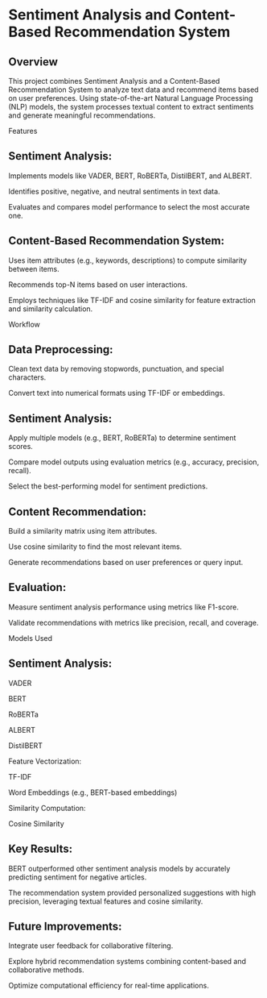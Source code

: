 # Sentiment Analysis and Content-Based Recommendation System

## Overview

This project combines Sentiment Analysis and a Content-Based Recommendation System to analyze text data and recommend items based on user preferences. Using state-of-the-art Natural Language Processing (NLP) models, the system processes textual content to extract sentiments and generate meaningful recommendations.

Features

## Sentiment Analysis:

Implements models like VADER, BERT, RoBERTa, DistilBERT, and ALBERT.

Identifies positive, negative, and neutral sentiments in text data.

Evaluates and compares model performance to select the most accurate one.

## Content-Based Recommendation System:

Uses item attributes (e.g., keywords, descriptions) to compute similarity between items.

Recommends top-N items based on user interactions.

Employs techniques like TF-IDF and cosine similarity for feature extraction and similarity calculation.

Workflow

## Data Preprocessing:

Clean text data by removing stopwords, punctuation, and special characters.

Convert text into numerical formats using TF-IDF or embeddings.

## Sentiment Analysis:

Apply multiple models (e.g., BERT, RoBERTa) to determine sentiment scores.

Compare model outputs using evaluation metrics (e.g., accuracy, precision, recall).

Select the best-performing model for sentiment predictions.

## Content Recommendation:

Build a similarity matrix using item attributes.

Use cosine similarity to find the most relevant items.

Generate recommendations based on user preferences or query input.

## Evaluation:

Measure sentiment analysis performance using metrics like F1-score.

Validate recommendations with metrics like precision, recall, and coverage.

Models Used

## Sentiment Analysis:

VADER

BERT

RoBERTa

ALBERT

DistilBERT

Feature Vectorization:

TF-IDF

Word Embeddings (e.g., BERT-based embeddings)

Similarity Computation:

Cosine Similarity

## Key Results:

BERT outperformed other sentiment analysis models by accurately predicting sentiment for negative articles.

The recommendation system provided personalized suggestions with high precision, leveraging textual features and cosine similarity.

## Future Improvements:

Integrate user feedback for collaborative filtering.

Explore hybrid recommendation systems combining content-based and collaborative methods.

Optimize computational efficiency for real-time applications.
